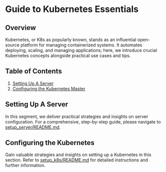 # Guide to Kubernetes Essentials

## Overview
Kubernetes, or K8s as popularly known, stands as an influential open-source platform for managing containerized systems.
It automates deploying, scaling, and managing applications; here, we introduce crucial Kubernetes concepts alongside practical use cases and tips.

## Table of Contents
1. [Setting Up A Server](#setting-up-a-server)
2. [Configuring the Kubernetes Master](#configuring-the-kubernetes)

## Setting Up A Server
In this segment, we deliver practical strategies and insights on server configuration. For a comprehensive, step-by-step guide, please navigate to [setup_server/README.md](setup_server/README.md).

## Configuring the Kubernetes
Gain valuable strategies and insights on setting up a Kubernetes in this section. Refer to [setup_k8s/README.md](setup_k8s/README.md) for detailed instructions and further information.